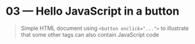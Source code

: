 # 03 &mdash; Hello JavaScript in a button
> Simple HTML document using `<button onclick="...">` to illustrate that some other tags can also contain JavaScript code

